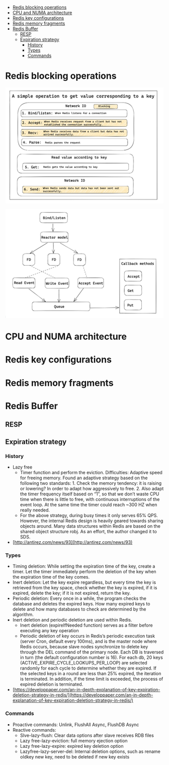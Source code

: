 - [Redis blocking operations](#redis-blocking-operations)
- [CPU and NUMA architecture](#cpu-and-numa-architecture)
- [Redis key configurations](#redis-key-configurations)
- [Redis memory fragments](#redis-memory-fragments)
- [Redis Buffer](#redis-buffer)
  - [RESP](#resp)
  - [Expiration strategy](#expiration-strategy)
    - [History](#history)
    - [Types](#types)
    - [Commands](#commands)

# Redis blocking operations

![](../.gitbook/assets/redisBlockingOperations.png)

![](../.gitbook/assets/redis_MultiSelectIO.png)

# CPU and NUMA architecture

# Redis key configurations

# Redis memory fragments

# Redis Buffer


## RESP

## Expiration strategy

### History

* Lazy free
  * Timer function and perform the eviction. Difficulties: Adaptive speed for freeing memory. Found an adaptive strategy based on the following two standards: 1. Check the memory tendency: it is raising or lowering? In order to adapt how aggressively to free. 2. Also adapt the timer frequency itself based on “1”, so that we don’t waste CPU time when there is little to free, with continuous interruptions of the event loop. At the same time the timer could reach ~300 HZ when really needed.
  * For the above strategy, during busy times it only serves 65% QPS. However, the internal Redis design is heavily geared towards sharing objects around. Many data structures within Redis are based on the shared object structure robj. As an effort, the author changed it to SDS. 
* [http://antirez.com/news/93](http://antirez.com/news/93)

### Types

* Timing deletion: While setting the expiration time of the key, create a timer. Let the timer immediately perform the deletion of the key when the expiration time of the key comes.
* Inert deletion: Let the key expire regardless, but every time the key is retrieved from the key space, check whether the key is expired, if it is expired, delete the key; if it is not expired, return the key.
* Periodic deletion: Every once in a while, the program checks the database and deletes the expired keys. How many expired keys to delete and how many databases to check are determined by the algorithm.
* Inert deletion and periodic deletion are used within Redis. 
  * Inert deletion \(expireIfNeeded function\) serves as a filter before executing any key operation
  * Periodic deletion of key occurs in Redis’s periodic execution task \(server Cron, default every 100ms\), and is the master node where Redis occurs, because slave nodes synchronize to delete key through the DEL command of the primary node. Each DB is traversed in turn \(the default configuration number is 16\). For each db, 20 keys \(ACTIVE\_EXPIRE\_CYCLE\_LOOKUPS\_PER\_LOOP\) are selected randomly for each cycle to determine whether they are expired. If the selected keys in a round are less than 25% expired, the iteration is terminated. In addition, if the time limit is exceeded, the process of expired deletion is terminated.
* [https://developpaper.com/an-in-depth-explanation-of-key-expiration-deletion-strategy-in-redis/](https://developpaper.com/an-in-depth-explanation-of-key-expiration-deletion-strategy-in-redis/)

### Commands

* Proactive commands: Unlink, FlushAll Async, FlushDB Async
* Reactive commands: 
  * Slve-lazy-flush: Clear data options after slave receives RDB files
  * Lazy free-lazy-eviction: full memory ejection option
  * Lazy free-lazy-expire: expired key deletion option
  * Lazyfree-lazy-server-del: Internal deletion options, such as rename oldkey new key, need to be deleted if new key exists
